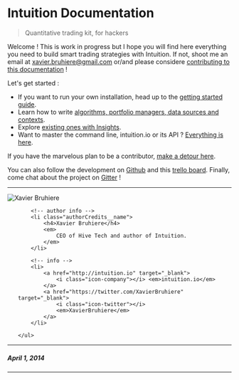 # Intuition Documentation

> Quantitative trading kit, for hackers

Welcome ! This is work in progress but I hope you will find here everything you
need to build smart trading strategies with Intuition. If not, shoot me an
email at xavier.bruhiere@gmail.com or/and please considere [contributing to
this documentation](https://github.com/intuition-io/doc) !

Let's get started :

* If you want to run your own installation, head up to the [getting started guide](/articles/kickoff/).
* Learn how to write [algorithms, portfolio managers, data sources and contexts](/articles/api).
* Explore [existing ones with Insights](/articles/insights).
* Want to master the command line, intuition.io or its API ? [Everything is here](/articles/intuition).

If you have the marvelous plan to be a contributor, [make a detour here](/articles/contributors.html).

You can also follow the development on
[Github](https://github.com/intuition-io) and this [trello
board](https://trello.com/b/WvJDlynt/intuition). Finally, come chat about the
project on [Gitter](https://gitter.im/intuition-io) !

-------

<div class="authorCredits">
    <span class="profile-picture">
        <img src="https://secure.gravatar.com/avatar/21f588b59e5b0a7d92be27f14405747a?d=identicon&amp;s=192" alt="Xavier Bruhiere"/>
    </span>
    <ul class="authorCredits">

        <!-- author info -->
        <li class="authorCredits__name">
            <h4>Xavier Bruhiere</h4>
            <em>
                CEO of Hive Tech and author of Intuition.
            </em>
        </li>

        <!-- info -->
        <li>
            <a href="http://intuition.io" target="_blank">
                <i class="icon-company"></i> <em>intuition.io</em>
            </a>
            <a href="https://twitter.com/XavierBruhiere" target="_blank">
                <i class="icon-twitter"></i>
                <em>XavierBruhiere</em>
            </a>
        </li>

    </ul>
</div>


-------
##### April 1, 2014
-------
